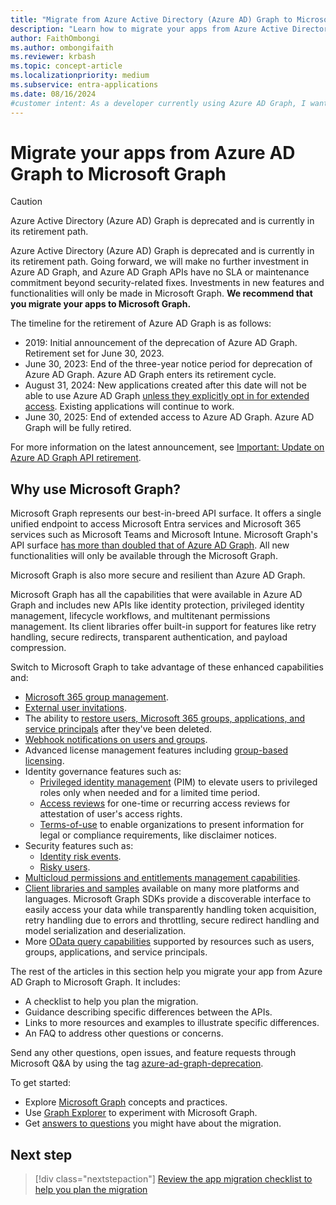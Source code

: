 ```yaml
---
title: "Migrate from Azure Active Directory (Azure AD) Graph to Microsoft Graph"
description: "Learn how to migrate your apps from Azure Active Directory (Azure AD) Graph to Microsoft Graph before Azure AD Graph is retired."
author: FaithOmbongi
ms.author: ombongifaith
ms.reviewer: krbash
ms.topic: concept-article
ms.localizationpriority: medium
ms.subservice: entra-applications
ms.date: 08/16/2024
#customer intent: As a developer currently using Azure AD Graph, I want to know why I should migrate my applications to Microsoft Graph.
---
```


# Migrate your apps from Azure AD Graph to Microsoft Graph

> [!CAUTION]
> Azure Active Directory (Azure AD) Graph is deprecated and is currently in its retirement path. 

Azure Active Directory (Azure AD) Graph is deprecated and is currently in its retirement path. Going forward, we will make no further investment in Azure AD Graph, and Azure AD Graph APIs have no SLA or maintenance commitment beyond security-related fixes. Investments in new features and functionalities will only be made in Microsoft Graph. **We recommend that you migrate your apps to Microsoft Graph.**

The timeline for the retirement of Azure AD Graph is as follows:
- 2019: Initial announcement of the deprecation of Azure AD Graph. Retirement set for June 30, 2023.
- June 30, 2023: End of the three-year notice period for deprecation of Azure AD Graph. Azure AD Graph enters its retirement cycle.
- August 31, 2024: New applications created after this date will not be able to use Azure AD Graph [unless they explicitly opt in for extended access](applications-authenticationbehaviors.md#allow-extended-azure-ad-graph-access-till-july-31-2025). Existing applications will continue to work.
- June 30, 2025: End of extended access to Azure AD Graph. Azure AD Graph will be fully retired.

For more information on the latest announcement, see [Important: Update on Azure AD Graph API retirement](https://aka.ms/aadgraphupdate).

## Why use Microsoft Graph?

Microsoft Graph represents our best-in-breed API surface. It offers a single unified endpoint to access Microsoft Entra services and Microsoft 365 services such as Microsoft Teams and Microsoft Intune. Microsoft Graph's API surface [has more than doubled that of Azure AD Graph](https://developer.microsoft.com/en-us/graph/changelog). All new functionalities will only be available through the Microsoft Graph.

Microsoft Graph is also more secure and resilient than Azure AD Graph.

Microsoft Graph has all the capabilities that were available in Azure AD Graph and includes new APIs like identity protection, privileged identity management, lifecycle workflows, and multitenant permissions management. Its client libraries offer built-in support for features like retry handling, secure redirects, transparent authentication, and payload compression.

Switch to Microsoft Graph to take advantage of these enhanced capabilities and:

- [Microsoft 365 group management](/graph/microsoft365-groups-concept-overview).
- [External user invitations](/graph/api/resources/invitation).
- The ability to [restore users, Microsoft 365 groups, applications, and service principals](/graph/api/resources/directory) after they've been deleted.
- [Webhook notifications on users and groups](/graph/webhooks).
- Advanced license management features including [group-based licensing](/graph/api/group-assignlicense).
- Identity governance features such as:
  - [Privileged identity management](/graph/api/resources/privilegedidentitymanagementv3-overview) (PIM) to elevate users to privileged roles only when needed and for a limited time period.
  - [Access reviews](/graph/api/resources/accessreviewsv2-overview) for one-time or recurring access reviews for attestation of user's access rights.
  - [Terms-of-use](/graph/api/resources/agreement) to enable organizations to present information for legal or compliance requirements, like disclaimer notices.
- Security features such as:
  - [Identity risk events](/graph/api/resources/riskdetection).
  - [Risky users](/graph/api/resources/riskyuser).
- [Multicloud permissions and entitlements management capabilities](/graph/api/resources/permissions-management-api-overview).
- [Client libraries and samples](/graph/) available on many more platforms and languages. Microsoft Graph SDKs provide a discoverable interface to easily access your data while transparently handling token acquisition, retry handling due to errors and throttling, secure redirect handling and model serialization and deserialization.
- More [OData query capabilities](/graph/query-parameters) supported by resources such as users, groups, applications, and service principals.

The rest of the articles in this section help you migrate your app from Azure AD Graph to Microsoft Graph. It includes:

- A checklist to help you plan the migration.
- Guidance describing specific differences between the APIs.
- Links to more resources and examples to illustrate specific differences.
- An FAQ to address other questions or concerns.

Send any other questions, open issues, and feature requests through Microsoft Q&A by using the tag [azure-ad-graph-deprecation](/answers/topics/azure-ad-graph-deprecation.html).

To get started:

- Explore [Microsoft Graph](/graph/overview) concepts and practices.
- Use [Graph Explorer](https://aka.ms/ge) to experiment with Microsoft Graph.
- Get [answers to questions](/graph/migrate-azure-ad-graph-faq) you might have about the migration.

## Next step

> [!div class="nextstepaction"]
> [Review the app migration checklist to help you plan the migration](migrate-azure-ad-graph-planning-checklist.md)
